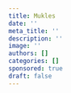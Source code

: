```yaml
---
title: Mukles
date: ''
meta_title: ''
description: ''
image: ''
authors: []
categories: []
sponsored: true
draft: false
---
```

